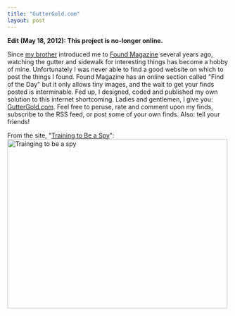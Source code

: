 ```yaml
---
title: "GutterGold.com"
layout: post
---
```


__Edit (May 18, 2012): This project is no-longer online.__

Since <a href="http://www.math.ucsd.edu/~neldredg/">my brother</a> introduced
me to <a href="http://foundmagazine.com/">Found Magazine</a> several years ago,
watching the gutter and sidewalk for interesting things has become a hobby of
mine. Unfortunately I was never able to find a good website on which to post
the things I found. Found Magazine has an online section called "Find of the
Day" but it only allows tiny images, and the wait to get your finds posted is
interminable. Fed up, I designed, coded and published my own solution to this
internet shortcoming. Ladies and gentlemen, I give you: <a
href="http://www.guttergold.com">GutterGold.com</a>. Feel free to peruse, rate
and comment upon my finds, subscribe to the RSS feed, or post some of your own
finds. Also: tell your friends!

From the site, "<a href="http://www.guttergold.com/find.php?f=46">Training to Be a Spy</a>":<a href="http://www.guttergold.com/find.php?f=46"><img class="aligncenter size-full wp-image-322" title="Trainging to be a spy" src="{{ site.url }}/uploads/2009/01/46_med.jpg" alt="Trainging to be a spy" width="500" height="384" /></a>
